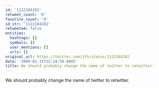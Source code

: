 ```yaml
---
id: '1122184282'
retweet_count: '0'
favorite_count: '0'
id_str: '1122184282'
retweeted: false
entities:
  hashtags: []
  symbols: []
  user_mentions: []
  urls: []
original_url: https://twitter.com/jth/status/1122184282
date: '2009-01-15T22:24:50.000Z'
title: We should probably change the name of twitter to retwitter.
---
```


We should probably change the name of twitter to retwitter.
